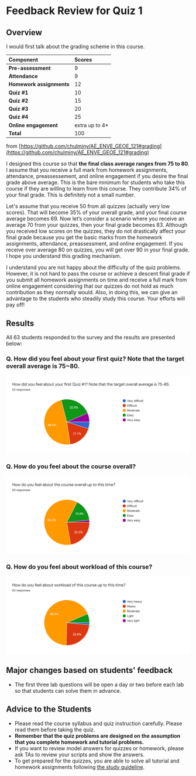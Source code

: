 # Feedback Review for Quiz 1

## Overview
I would first talk about the grading scheme in this course. 

|Component|Scores|
|:---|:-----|
|**Pre-assessment**| 9 |
|**Attendance**| 9 |
|**Homework assignments**| 12 |
|**Quiz #1**| 10 |
|**Quiz #2**| 15 |
|**Quiz #3**| 20 |
|**Quiz #4**| 25 |
|**Online engagement**|extra up to 4*|
|**Total** |100| 

from [https://github.com/chulminy/AE_ENVE_GEOE_121#grading](https://github.com/chulminy/AE_ENVE_GEOE_121#grading)

I designed this course so that **the final class average ranges from 75 to 80**. I assume that you receive a full mark from homework assignments, attendance, preassessement, and online engagement if you desire the final grade above average. This is the bare minimum for students who take this course if they are willing to learn from this course. They contribute 34% of your final grade. This is definitely not a small number.

Let's assume that you receive 50 from all quizzes (actually very low scores). That will become 35% of your overall grade, and your final course average becomes 69. Now let’s consider a scenario where you receive an average 70 from your quizzes, then your final grade becomes 83. Although you received low scores on the quizzes, they do not drastically affect your final grade because you get the basic marks from the homework assignments, attendance, preassessment, and online engagement. If you receive over average 80 on quizzes, you will get over 90 in your final grade. I hope you understand this grading mechanism. 

I understand you are not happy about the difficulty of the quiz problems. However, it is not hard to pass the course or achieve a descent final grade if you submit all homework assignments on time and receive a full mark from online engagement considering that our quizzes do not hold as much contribution as they normally would. Also, in doing this, we can give an advantage to the students who steadily study this course. Your efforts will pay off! 

## Results
All 63 students responded to the survey and the results are presented below: 

### Q. How did you feel about your first quiz? Note that the target overall average is 75~80.
![](img/q1_graph1.png)
### Q. How do you feel about the course overall?
![](img/q1_graph2.png)
### Q. How do you feel about workload of this course?
![](img/q1_graph3.png)


## Major changes based on students' feedback
* The first three lab questions will be open a day or two before each lab so that students can solve them in advance.


## Advice to the Students 
* Please read the course syllabus and quiz instruction carefully. Please read them before taking the quiz.
* **Remember that the quiz problems are designed on the assumption that you complete homework and tutorial problems.**
* If you want to review model answers for quizzes or homework, please ask TAs to review your scripts and show the answers.   
* To get prepared for the quizzes, you are able to solve all tutorial and homework assignments following [the study guideline](https://github.com/chulminy/AE_ENVE_GEOE_121#tutorial).
